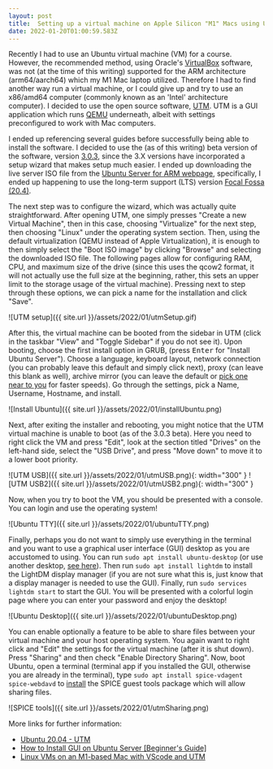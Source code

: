 ```yaml
---
layout: post
title:  Setting up a virtual machine on Apple Silicon "M1" Macs using UTM
date: 2022-01-20T01:00:59.583Z
---
```


Recently I had to use an Ubuntu virtual machine (VM) for a course. However, the recommended method, using Oracle's [VirtualBox](https://www.virtualbox.org) software, was not (at the time of this writing) supported for the ARM architecture (arm64/aarch64) which my M1 Mac laptop utilized. Therefore I had to find another way run a virtual machine, or I could give up and try to use an x86/amd64 computer (commonly known as an 'Intel' architecture computer). I decided to use the open source software, [UTM](https://github.com/utmapp/UTM). UTM is a GUI application which runs [QEMU](https://www.qemu.org) underneath, albeit with settings preconfigured to work with Mac computers. 

I ended up referencing several guides before successfully being able to install the software. I decided to use the (as of this writing) beta version of the software, version [3.0.3](https://github.com/utmapp/UTM/releases/tag/v3.0.3), since the 3.X versions have incorporated a setup wizard that makes setup much easier. I ended up downloading the live server ISO file from the [Ubuntu Server for ARM webpage](https://ubuntu.com/download/server/arm), specifically, I ended up happening to use the long-term support (LTS) version [Focal Fossa (20.4)](https://cdimage.ubuntu.com/releases/20.04/release/ubuntu-20.04.3-live-server-arm64.iso). 

The next step was to configure the wizard, which was actually quite straightforward. After opening UTM, one simply presses "Create a new Virtual Machine", then in this case, choosing "Virtualize" for the next step, then choosing "Linux" under the operating system section. Then, using the default virtualization (QEMU instead of Apple Virtualization), it is enough to then simply select the "Boot ISO image" by clicking "Browse" and selecting the downloaded ISO file. The following pages allow for configuring RAM, CPU, and maximum size of the drive (since this uses the qcow2 format, it will not actually use the full size at the beginning, rather, this sets an upper limit to the storage usage of the virtual machine). Pressing next to step through these options, we can pick a name for the installation and click "Save".

<!-- ![select VM]({{ site.url }}/assets/2022/01/selectVM.png){: width="250" } ![select Virtualize]({{ site.url }}/assets/2022/01/selectVirtualize.png){: width="250" } ![select Linux]({{ site.url }}/assets/2022/01/selectLinux.png){: width="250" } ![choose ISO]({{ site.url }}/assets/2022/01/utmBootISO.png){: width="250" } ![chosen ISO]({{ site.url }}/assets/2022/01/utmBootISO2.png){: width="250" } ![UTM summary]({{ site.url }}/assets/2022/01/utmSummary.png){: width="250" }  -->
![UTM setup]({{ site.url }}/assets/2022/01/utmSetup.gif) 

After this, the virtual machine can be booted from the sidebar in UTM (click in the taskbar "View" and "Toggle Sidebar" if you do not see it). Upon booting, choose the first install option in GRUB, (press <kbd>Enter</kbd> for "Install Ubuntu Server"). Choose a language, keyboard layout, network connection (you can probably leave this default and simply click next), proxy (can leave this blank as well), archive mirror (you can leave the default or [pick one near to you](https://launchpad.net/ubuntu/+archivemirrors) for faster speeds). Go through the settings, pick a Name, Username, Hostname, and install.

![Install Ubuntu]({{ site.url }}/assets/2022/01/installUbuntu.png) 

Next, after exiting the installer and rebooting, you might notice that the UTM virtual machine is unable to boot (as of the 3.0.3 beta). Here you need to right click the VM and press "Edit", look at the section titled "Drives" on the left-hand side, select the "USB Drive", and press "Move down" to move it to a lower boot priority.

![UTM USB]({{ site.url }}/assets/2022/01/utmUSB.png){: width="300" }  ![UTM USB2]({{ site.url }}/assets/2022/01/utmUSB2.png){: width="300" } 

Now, when you try to boot the VM, you should be presented with a console. You can login and use the operating system!

![Ubuntu TTY]({{ site.url }}/assets/2022/01/ubuntuTTY.png)

Finally, perhaps you do not want to simply use everything in the terminal and you want to use a graphical user interface (GUI) desktop as you are accustomed to using. You can run `sudo apt install ubuntu-desktop` (or use another desktop, [see here](https://itsfoss.com/install-gui-ubuntu-server/)). Then run `sudo apt install lightdm` to install the LightDM display manager (if you are not sure what this is, just know that a display manager is needed to use the GUI). Finally, run `sudo services lightdm start` to start the GUI. You will be presented with a colorful login page where you can enter your password and enjoy the desktop!

![Ubuntu Desktop]({{ site.url }}/assets/2022/01/ubuntuDesktop.png) 

You can enable optionally a feature to be able to share files between your virtual machine and your host operating system. You again want to right click and "Edit" the settings for the virtual machine (after it is shut down). Press "Sharing" and then check "Enable Directory Sharing". Now, boot Ubuntu, open a terminal (terminal app if you installed the GUI, otherwise you are already in the terminal), type `sudo apt install spice-vdagent spice-webdavd` to [install](https://mac.getutm.app/support/) the SPICE guest tools package which will allow sharing files. 

![SPICE tools]({{ site.url }}/assets/2022/01/utmSharing.png) 

More links for further information:
- [Ubuntu 20.04 - UTM](https://mac.getutm.app/gallery/ubuntu-20-04)
- [How to Install GUI on Ubuntu Server [Beginner's Guide]](https://itsfoss.com/install-gui-ubuntu-server/)
- [Linux VMs on an M1-based Mac with VScode and UTM](https://medium.com/@lizrice/linux-vms-on-an-m1-based-mac-with-vscode-and-utm-d73e7cb06133)
